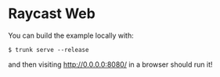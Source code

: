 # Raycast Web

You can build the example locally with:

```
$ trunk serve --release
```

and then visiting http://0.0.0.0:8080/ in a browser should run it!
